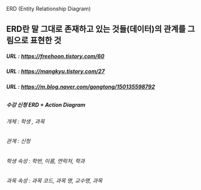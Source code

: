ERD (Entity Relationship Diagram)
    
## ERD란 말 그대로 존재하고 있는 것들(데이터)의 관계를 그림으로 표현한 것
    
    
##### URL : https://freehoon.tistory.com/60
##### URL : https://mangkyu.tistory.com/27
##### URL : https://m.blog.naver.com/gongtong/150135598792

##

##### 수강 신청 ERD + Action Diagram

###### 개체 : 학생 , 과목 
###### 관계 : 신청
###### 학생 속성 : 학번, 이름, 연락처, 학과
###### 과목 속성 : 과목 코드, 과목 명, 교수명, 과목 
